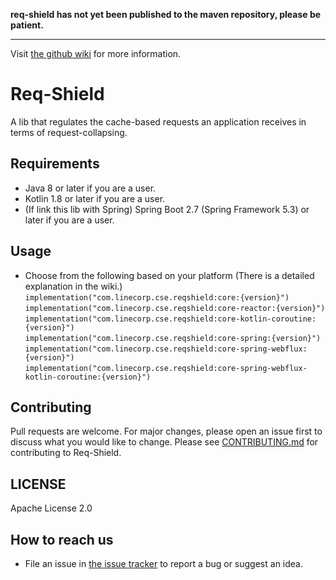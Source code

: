 **req-shield has not yet been published to the maven repository, please be patient.**

---

Visit [the github wiki](https://github.com/line/req-shield/wiki/What-is-Req-Shield) for more information.

# Req-Shield

A lib that regulates the cache-based requests an application receives in terms of request-collapsing.

## Requirements

- Java 8 or later if you are a user.
- Kotlin 1.8 or later if you are a user.
- (If link this lib with Spring) Spring Boot 2.7 (Spring Framework 5.3) or later if you are a user.

## Usage
- Choose from the following based on your platform (There is a detailed explanation in the wiki.)
`implementation("com.linecorp.cse.reqshield:core:{version}")`<br>
`implementation("com.linecorp.cse.reqshield:core-reactor:{version}")`<br>
`implementation("com.linecorp.cse.reqshield:core-kotlin-coroutine:{version}")`<br>
`implementation("com.linecorp.cse.reqshield:core-spring:{version}")`<br>
`implementation("com.linecorp.cse.reqshield:core-spring-webflux:{version}")`<br>
`implementation("com.linecorp.cse.reqshield:core-spring-webflux-kotlin-coroutine:{version}")`<br>

## Contributing

Pull requests are welcome. For major changes, please open an issue first to discuss what you would like to
change.
Please see [CONTRIBUTING.md](CONTRIBUTING.md) for contributing to Req-Shield.

## LICENSE

Apache License 2.0

## How to reach us

- File an issue in [the issue tracker](https://github.com/line/req-shield/issues) to report a bug or suggest an
  idea.
